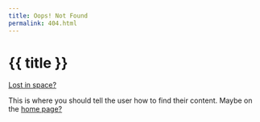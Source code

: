 ```yaml
---
title: Oops! Not Found
permalink: 404.html
---
```


# {{ title }}
[Lost in space?](https://nationalcollective.com/wp-content/uploads/2014/02/BOWIE2-copy1.jpg)

<div><p>This is where you should tell the user how to find their content. Maybe on the <a href="{{ "//" | url }}">home page?</a></p> </div>
